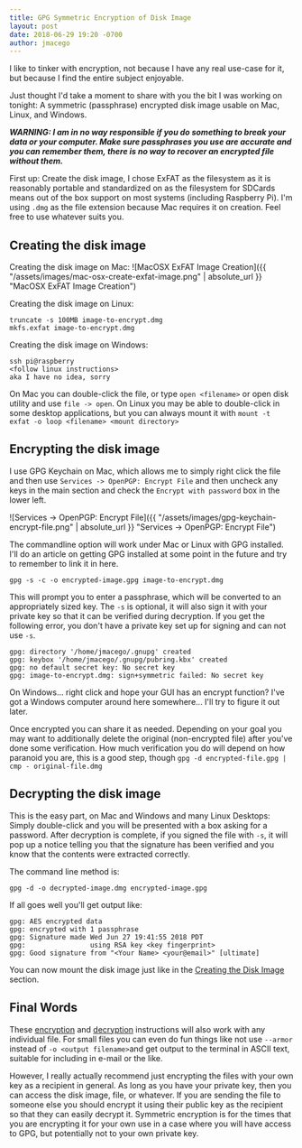 ```yaml
---
title: GPG Symmetric Encryption of Disk Image
layout: post
date: 2018-06-29 19:20 -0700
author: jmacego
---
```

I like to tinker with encryption, not because I have any real use-case for it, but because I find the entire subject enjoyable.

Just thought I'd take a moment to share with you the bit I was working on tonight: A symmetric (passphrase) encrypted disk image usable on Mac, Linux, and Windows.

***WARNING: I am in no way responsible if you do something to break your data or your computer. Make sure passphrases you use are accurate and you can remember them, there is no way to recover an encrypted file without them.***

First up: Create the disk image, I chose ExFAT as the filesystem as it is reasonably portable and standardized on as the filesystem for SDCards means out of the box support on most systems (including Raspberry Pi). I'm using `.dmg` as the file extension because Mac requires it on creation. Feel free to use whatever suits you.

<!--more-->

## Creating the disk image

Creating the disk image on Mac:
![MacOSX ExFAT Image Creation]({{ "/assets/images/mac-osx-create-exfat-image.png" | absolute_url }} "MacOSX ExFAT Image Creation")

Creating the disk image on Linux:
```
truncate -s 100MB image-to-encrypt.dmg
mkfs.exfat image-to-encrypt.dmg
```

Creating the disk image on Windows:
```
ssh pi@raspberry
<follow linux instructions>
aka I have no idea, sorry
```

On Mac you can double-click the file, or type `open <filename>` or open disk utility and use `file -> open`. On Linux you may be able to double-click in some desktop applications, but you can always mount it with `mount -t exfat -o loop <filename> <mount directory>`

## Encrypting the disk image

I use GPG Keychain on Mac, which allows me to simply right click the file and then use `Services -> OpenPGP: Encrypt File` and then uncheck any keys in the main section and check the `Encrypt with password` box in the lower left.

![Services -> OpenPGP: Encrypt File]({{ "/assets/images/gpg-keychain-encrypt-file.png" | absolute_url }} "Services -> OpenPGP: Encrypt File")

The commandline option will work under Mac or Linux with GPG installed. I'll do an article on getting GPG installed at some point in the future and try to remember to link it in here.

```
gpg -s -c -o encrypted-image.gpg image-to-encrypt.dmg
```

This will prompt you to enter a passphrase, which will be converted to an appropriately sized key. The `-s` is optional, it will also sign it with your private key so that it can be verified during decryption. If you get the following error, you don't have a private key set up for signing and can not use `-s`.

```
gpg: directory '/home/jmacego/.gnupg' created
gpg: keybox '/home/jmacego/.gnupg/pubring.kbx' created
gpg: no default secret key: No secret key
gpg: image-to-encrypt.dmg: sign+symmetric failed: No secret key
```

On Windows... right click and hope your GUI has an encrypt function? I've got a Windows computer around here somewhere... I'll try to figure it out later.

Once encrypted you can share it as needed. Depending on your goal you may want to additionally delete the original (non-encrypted file) after you've done some verification. How much verification you do will depend on how paranoid you are, this is a good step, though `gpg -d encrypted-file.gpg | cmp - original-file.dmg`

## Decrypting the disk image

This is the easy part, on Mac and Windows and many Linux Desktops: Simply double-click and you will be presented with a box asking for a password. After decryption is complete, if you signed the file with `-s`, it will pop up a notice telling you that the signature has been verified and you know that the contents were extracted correctly.

The command line method is:
```
gpg -d -o decrypted-image.dmg encrypted-image.gpg
```

If all goes well you'll get output like:
```
gpg: AES encrypted data
gpg: encrypted with 1 passphrase
gpg: Signature made Wed Jun 27 19:41:55 2018 PDT
gpg:                using RSA key <key fingerprint>
gpg: Good signature from "<Your Name> <your@email>" [ultimate]
```

You can now mount the disk image just like in the [Creating the Disk Image](#creating-the-disk-image) section.

## Final Words

These [encryption](#encrypting-the-disk-image) and [decryption](#decrypting-the-disk-image) instructions will also work with any individual file. For small files you can even do fun things like not use `--armor` instead of `-o <output filename>`and get output to the terminal in ASCII text, suitable for including in e-mail or the like.

However, I really actually recommend just encrypting the files with your own key as a recipient in general. As long as you have your private key, then you can access the disk image, file, or whatever. If you are sending the file to someone else you should encrypt it using their public key as the recipient so that they can easily decrypt it. Symmetric encryption is for the times that you are encrypting it for your own use in a case where you will have access to GPG, but potentially not to your own private key.
